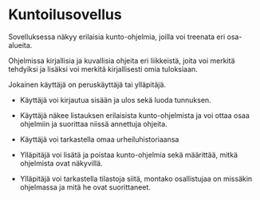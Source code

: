 <h1> Kuntoilusovellus </h1>

Sovelluksessa näkyy erilaisia kunto-ohjelmia, joilla voi treenata eri osa-alueita.

Ohjelmissa kirjallisia ja kuvallisia ohjeita eri liikkeistä, joita voi merkitä tehdyiksi ja lisäksi voi merkitä kirjallisesti omia tuloksiaan.

Jokainen käyttäjä on peruskäyttäjä tai ylläpitäjä.

* Käyttäjä voi kirjautua sisään ja ulos sekä luoda tunnuksen.

* Käyttäjä näkee listauksen erilaisista kunto-ohjelmista ja voi ottaa osaa ohjelmiin ja suorittaa niissä annettuja ohjeita.

* Käyttäjä voi tarkastella omaa urheiluhistoriaansa

* Ylläpitäjä voi lisätä ja poistaa kunto-ohjelmia sekä määrittää, mitkä ohjelmista ovat näkyvillä.

* Ylläpitäjä voi tarkastella tilastoja siitä, montako osallistujaa on missäkin ohjelmassa ja mitä he ovat suorittaneet.
